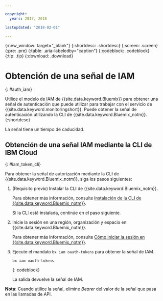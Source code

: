 ```yaml
---

copyright:
  years: 2017, 2018

lastupdated: "2018-02-01"

---
```


{:new_window: target="_blank"}
{:shortdesc: .shortdesc}
{:screen: .screen}
{:pre: .pre}
{:table: .aria-labeledby="caption"}
{:codeblock: .codeblock}
{:tip: .tip}
{:download: .download}


# Obtención de una señal de IAM
{: #auth_iam}

Utilice el modelo de IAM de {{site.data.keyword.Bluemix}} para obtener una señal de autenticación que puede utilizar para trabajar con el servicio de {{site.data.keyword.monitoringshort}}. Puede obtener la señal de autenticación utilizando la CLI de {{site.data.keyword.Bluemix_notm}}.
{:shortdesc}

La señal tiene un tiempo de caducidad. 

## Obtención de una señal IAM mediante la CLI de IBM Cloud 
{: #iam_token_cli}

Para obtener la señal de autorización mediante la CLI de {{site.data.keyword.Bluemix_notm}}, siga los pasos siguientes:

1. (Requisito previo) Instalar la CLI de {{site.data.keyword.Bluemix_notm}}.

   Para obtener más información, consulte [Instalación de la CLI de {{site.data.keyword.Bluemix_notm}}](/docs/services/cloud-monitoring/qa/cli_qa.html#cli_qa).
   
   Si la CLI está instalada, continúe en el paso siguiente.
    
2. Inicie la sesión en una región, organización y espacio en {{site.data.keyword.Bluemix_notm}}. 

    Para obtener más información, consulte [Cómo iniciar la sesión en {{site.data.keyword.Bluemix_notm}}](/docs/services/cloud-monitoring/qa/cli_qa.html#login).
	
3. Ejecute el mandato `bx iam oauth-tokens` para obtener la señal de IAM.

    ```
	bx iam oauth-tokens
	```
	{: codeblock}
	
	La salida devuelve la señal de IAM.

**Nota:** Cuando utilice la señal, elimine *Bearer* del valor de la señal que pasa en las llamadas de API.
		



	

	
	
	
	
	
	
